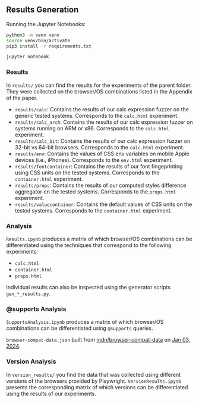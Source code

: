## Results Generation

Running the Jupyter Notebooks:

```bash
python3 -m venv venv
source venv/bin/activate
pip3 install -r requirements.txt

jupyter notebook
```

### Results

In `results/` you can find the results for the experiments of the parent folder.
They were collected on the browser/OS combinations listed in the Appendix of the
paper.

- `results/calc`: Contains the results of our calc expression fuzzer on the
  generic tested systems. Corresponds to the `calc.html` experiment.
- `results/calc_arch`: Contains the results of our calc expression fuzzer on
  systems running on ARM or x86. Corresponds to the `calc.html` experiment.
- `results/calc_bit`: Contains the results of our calc expression fuzzer on
  32-bit vs 64-bit browsers. Corresponds to the `calc.html` experiment.
- `results/env`: Contains the values of CSS env variables on mobile Apple
  devices (i.e., iPhones). Corresponds to the `env.html` experiment.
- `results/fontcontainer`: Contains the results of our font fingeprinting using
  CSS units on the tested systems. Corresponds to the `container.html`
  experiment.
- `results/props`: Contains the results of our computed styles difference
  aggregator on the tested systems. Corresponds to the `props.html` experiment.
- `results/valuecontainer`: Contains the default values of CSS units on the
  tested systems. Corresponds to the `container.html` experiment.

### Analysis

`Results.ipynb` produces a matrix of which browser/OS combinations can be
differentiated using the techniques that correspond to the following
experiments:

- `calc.html`
- `container.html`
- `props.html`

Individual results can also be inspected using the generator scripts
`gen_*_results.py`.

### @supports Analysis

`SupportsAnalysis.ipynb` produces a matrix of which browser/OS combinations can
be differentiated using `@supports` queries.

`browser-compat-data.json` built from
[mdn/browser-compat-data](https://github.com/mdn/browser-compat-data) on
[Jan 03, 2024](https://github.com/mdn/browser-compat-data/commit/f809a774bc7d85c27747cd873ab652414b1d07d5).

### Version Analysis

In `version_results/` you find the data that was collected using different
versions of the browsers provided by Playwright. `VersionResults.ipynb` presents
the corresponding matrix of which versions can be differentiated using the
results of our experiments.
